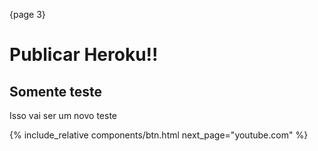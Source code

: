 {page 3}
# Publicar Heroku!!

## Somente teste

Isso vai ser um novo teste

{% include_relative components/btn.html next_page="youtube.com" %}